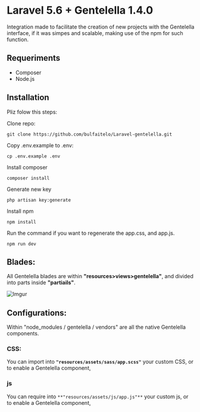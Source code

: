 # Laravel 5.6 + Gentelella 1.4.0 
Integration made to facilitate the creation of new projects with the Gentelella interface, if it was simpes and scalable, making use of the npm for such function.	

## Requeriments

 - Composer
 - Node.js

## Installation

Pliz folow this steps: 

Clone repo:

    git clone https://github.com/bulfaitelo/Laravel-gentelella.git
Copy .env.example to .env:

    cp .env.example .env
Install composer 

    composer install

Generate new key

    php artisan key:generate

Install npm

    npm install

Run the command if you want to regenerate the app.css, and app.js.

    npm run dev
	

## Blades:

All Gentelella blades are within **"resources>views>gentelella"**, and divided into parts inside **"partiails"**.

![Imgur](https://i.imgur.com/Rlj4kvr.png)

## Configurations:

Within "node_modules / gentelella / vendors" are all the native Gentelella components.

### CSS:

You can import into **`"resources/assets/sass/app.scss"`** your custom CSS, or to enable a Gentelella component,

### js
You can require into `**"resources/assets/js/app.js"**` your custom js, or to enable a Gentelella component,

